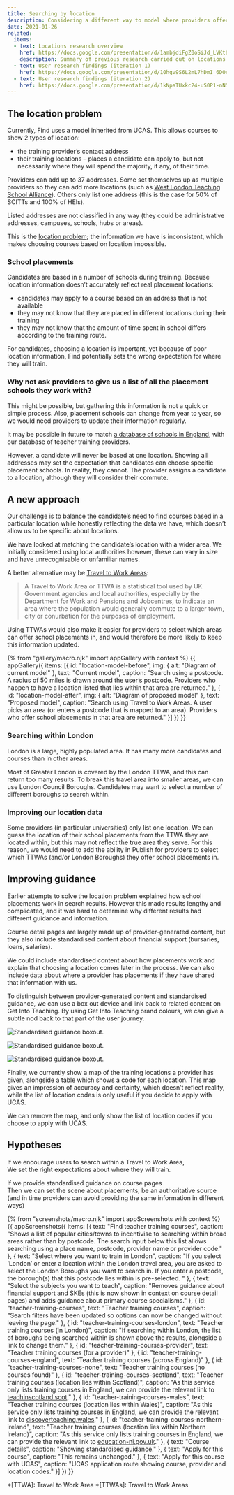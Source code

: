 ```yaml
---
title: Searching by location
description: Considering a different way to model where providers offer school placements.
date: 2021-01-26
related:
  items:
  - text: Locations research overview
    href: https://docs.google.com/presentation/d/1ambjdiFgZ0oSiJd_LVKt6qihaapg-3zEu0l9kVGZgmM/
    description: Summary of previous research carried out on locations prior to July 2020
  - text: User research findings (iteration 1)
    href: https://docs.google.com/presentation/d/10hgv9S6L2mL7hDmI_6DOeD-emgg9DN0Dzxm25bDZwes/
  - text: User research findings (iteration 2)
    href: https://docs.google.com/presentation/d/1kNpaTUxkc24-uS0P1-nN5b0R6wu0GWZR07hPr03BARU/
---
```


## The location problem

Currently, Find uses a model inherited from UCAS. This allows courses to show 2 types of location:

* the training provider’s contact address
* their training locations – places a candidate can apply to, but not necessarily where they will spend the majority, if any, of their time.

Providers can add up to 37 addresses. Some set themselves up as multiple providers so they can add more locations (such as [West London Teaching School Alliance](https://web.archive.org/web/20210125160621/https://www.find-postgraduate-teacher-training.service.gov.uk/results/filter/provider?l=3&prev_l=none&prev_lat=none&prev_lng=none&prev_loc=none&prev_lq=none&prev_query=none&prev_rad=none&query=West+London+Teaching+School+Alliance)). Others only list one address (this is the case for 50% of SCITTs and 100% of HEIs).

Listed addresses are not classified in any way (they could be administrative addresses, campuses, schools, hubs or areas).

This is the [location problem](/publish-teacher-training-courses/the-location-problem); the information we have is inconsistent, which makes choosing courses based on location impossible.

### School placements

Candidates are based in a number of schools during training. Because location information doesn’t accurately reflect real placement locations:

* candidates may apply to a course based on an address that is not available
* they may not know that they are placed in different locations during their training
* they may not know that the amount of time spent in school differs according to the training route.

For candidates, choosing a location is important, yet because of poor location information, Find potentially sets the wrong expectation for where they will train.

### Why not ask providers to give us a list of all the placement schools they work with?

This might be possible, but gathering this information is not a quick or simple process. Also, placement schools can change from year to year, so we would need providers to update their information regularly.

It may be possible in future to match [a database of schools in England](https://get-information-schools.service.gov.uk), with our database of teacher training providers.

However, a candidate will never be based at one location. Showing all addresses may set the expectation that candidates can choose specific placement schools. In reality, they cannot. The provider assigns a candidate to a location, although they will consider their commute.

## A new approach

Our challenge is to balance the candidate’s need to find courses based in a particular location while honestly reflecting the data we have, which doesn’t allow us to be specific about locations.

We have looked at matching the candidate’s location with a wider area. We initially considered using local authorities however, these can vary in size and have unrecognisable or unfamiliar names.

A better alternative may be [Travel to Work Areas](https://en.wikipedia.org/wiki/Travel_to_work_area):

> A Travel to Work Area or TTWA is a statistical tool used by UK Government agencies and local authorities, especially by the Department for Work and Pensions and Jobcentres, to indicate an area where the population would generally commute to a larger town, city or conurbation for the purposes of employment.

Using TTWAs would also make it easier for providers to select which areas can offer school placements in, and would therefore be more likely to keep this information updated.

{% from "gallery/macro.njk" import appGallery with context %}
{{ appGallery({
  items: [{
    id: "location-model-before",
    img: {
      alt: "Diagram of current model"
    },
    text: "Current model",
    caption: "Search using a postcode. A radius of 50 miles is drawn around the user’s postcode. Providers who happen to have a location listed that lies within that area are returned."
  }, {
    id: "location-model-after",
    img: {
      alt: "Diagram of proposed model"
    },
    text: "Proposed model",
    caption: "Search using Travel to Work Areas. A user picks an area (or enters a postcode that is mapped to an area). Providers who offer school placements in that area are returned."
  }]
}) }}

### Searching within London

London is a large, highly populated area. It has many more candidates and courses than in other areas.

Most of Greater London is covered by the London TTWA, and this can return too many results. To break this travel area into smaller areas, we can use London Council Boroughs. Candidates may want to select a number of different boroughs to search within.

### Improving our location data

Some providers (in particular universities) only list one location. We can guess the location of their school placements from the TTWA they are located within, but this may not reflect the true area they serve. For this reason, we would need to add the ability in Publish for providers to select which TTWAs (and/or London Boroughs) they offer school placements in.

## Improving guidance

Earlier attempts to solve the location problem explained how school placements work in search results. However this made results lengthy and complicated, and it was hard to determine why different results had different guidance and information.

Course detail pages are largely made up of provider-generated content, but they also include standardised content about financial support (bursaries, loans, salaries).

We could include standardised content about how placements work and explain that choosing a location comes later in the process. We can also include data about where a provider has placements if they have shared that information with us.

To distinguish between provider-generated content and standardised guidance, we can use a box out device and link back to related content on Get Into Teaching. By using Get Into Teaching brand colours, we can give a subtle nod back to that part of the user journey.

![Standardised guidance boxout.](standardised-guidance-school-placements.png "An example of standardised guidance about school placements.")

![Standardised guidance boxout.](standardised-guidance-qualifications.png "An example of standardised guidance about qualifications.")

![Standardised guidance boxout.](standardised-guidance-financial-support.png "An example of standardised guidance about financial support.")

Finally, we currently show a map of the training locations a provider has given, alongside a table which shows a code for each location. This map gives an impression of accuracy and certainty, which doesn’t reflect reality, while the list of location codes is only useful if you decide to apply with UCAS.

We can remove the map, and only show the list of location codes if you choose to apply with UCAS.

## Hypotheses

If we encourage users to search within a Travel to Work Area,\
We set the right expectations about where they will train.

If we provide standardised guidance on course pages\
Then we can set the scene about placements, be an authoritative source (and in time providers can avoid providing the same information in different ways)

{% from "screenshots/macro.njk" import appScreenshots with context %}
{{ appScreenshots({
  items: [{
    text: "Find teacher training courses",
    caption: "Shows a list of popular cities/towns to incentivise to searching within broad areas rather than by postcode. The search input below this list allows searching using a place name, postcode, provider name or provider code."
  }, {
    text: "Select where you want to train in London",
    caption: "If you select ‘London’ or enter a location within the London travel area, you are asked to select the London Boroughs you want to search in. If you enter a postcode, the borough(s) that this postcode lies within is pre-selected. "
  }, {
    text: "Select the subjects you want to teach",
    caption: "Removes guidance about financial support and SKEs (this is now shown in context on course detail pages) and adds guidance about primary course specialisms."
  }, {
    id: "teacher-training-courses",
    text: "Teacher training courses",
    caption: "Search filters have been updated so options can now be changed without leaving the page."
  }, {
    id: "teacher-training-courses-london",
    text: "Teacher training courses (in London)",
    caption: "If searching within London, the list of boroughs being searched within is shown above the results, alongside a link to change them."
  }, {
    id: "teacher-training-courses-provider",
    text: "Teacher training courses (for a provider)"
  }, {
    id: "teacher-training-courses-england",
    text: "Teacher training courses (across England)"
  }, {
    id: "teacher-training-courses-none",
    text: "Teacher training courses (no courses found)"
  }, {
    id: "teacher-training-courses-scotland",
    text: "Teacher training courses (location lies within Scotland)",
    caption: "As this service only lists training courses in England, we can provide the relevant link to [teachinscotland.scot](https://teachinscotland.scot/)."
  }, {
    id: "teacher-training-courses-wales",
    text: "Teacher training courses (location lies within Wales)",
    caption: "As this service only lists training courses in England, we can provide the relevant link to [discoverteaching.wales](https://www.discoverteaching.wales/routes-into-teaching/)."
  }, {
    id: "teacher-training-courses-northern-ireland",
    text: "Teacher training courses (location lies within Northern Ireland)",
    caption: "As this service only lists training courses in England, we can provide the relevant link to [education-ni.gov.uk](https://www.education-ni.gov.uk/articles/initial-teacher-education-courses-northern-ireland)."
  }, {
    text: "Course details",
    caption: "Showing standardised guidance."
  }, {
    text: "Apply for this course",
    caption: "This remains unchanged."
  }, {
    text: "Apply for this course with UCAS",
    caption: "UCAS application route showing course, provider and location codes."
  }]
}) }}

*[TTWA]: Travel to Work Area
*[TTWAs]: Travel to Work Areas
